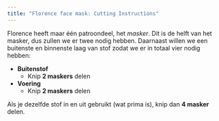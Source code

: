 ```yaml
---
title: "Florence face mask: Cutting Instructions"
---
```


Florence heeft maar één patroondeel, het _masker_. Dit is de helft van het masker, dus zullen we er twee nodig hebben. Daarnaast willen we een buitenste en binnenste laag van stof zodat we er in totaal vier nodig hebben:

- **Buitenstof**
  - Knip **2 maskers** delen
- **Voering**
  - Knip **2 maskers** delen

Als je dezelfde stof in en uit gebruikt (wat prima is), knip dan **4 masker** delen.
